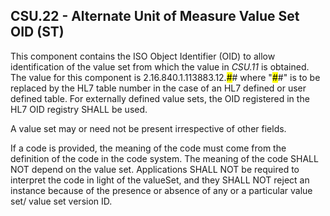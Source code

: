 ## CSU.22 - Alternate Unit of Measure Value Set OID (ST)

This component contains the ISO Object Identifier (OID) to allow identification of the value set from which the value in _CSU.11_ is obtained. The value for this component is 2.16.840.1.113883.12.<mark>#</mark># where "<mark>#</mark>#" is to be replaced by the HL7 table number in the case of an HL7 defined or user defined table. For externally defined value sets, the OID registered in the HL7 OID registry SHALL be used.

A value set may or need not be present irrespective of other fields.

If a code is provided, the meaning of the code must come from the definition of the code in the code system. The meaning of the code SHALL NOT depend on the value set. Applications SHALL NOT be required to interpret the code in light of the valueSet, and they SHALL NOT reject an instance because of the presence or absence of any or a particular value set/ value set version ID.
